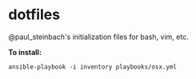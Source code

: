 dotfiles
========

@paul_steinbach's initialization files for bash, vim, etc.

**To install:**

```console
ansible-playbook -i inventory playbooks/osx.yml
```
